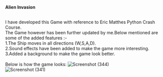 <b>Alien Invasion</b><br><br>

I have developed this Game with reference to Eric Matthes Python Crash Course.<br>
The Game however has been further updated by me.Below mentioned are some of the added features :-<br>
1.The Ship moves in all directions (W,S,A,D).<br>
2.Sound effects have been added to make the game more interesting.<br>
3.Added a background to make the game look better.<Br><br>
Below is how the game looks:
![Screenshot (344)](https://user-images.githubusercontent.com/71587540/125155451-07011e80-e171-11eb-93f3-04b6cfa0b633.png)
<br>
![Screenshot (341)](https://user-images.githubusercontent.com/71587540/125155461-1718fe00-e171-11eb-914e-a7f038bb4ef9.png)

